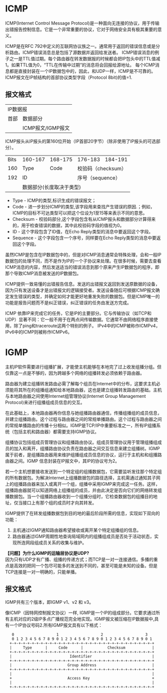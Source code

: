 # ICMP 
ICMP(Internet Control Message Protocol)是一种面向无连接的协议，用于传输出错报告控制信息。它是一个非常重要的协议，它对于网络安全具有极其重要的意义。

ICMP是在RFC 792中定义的互联网协议族之一。通常用于返回的错误信息或是分析路由。ICMP错误消息总是包括了源数据并返回给发送者。 ICMP错误消息的例子之一是TTL值过期。每个路由器在转发数据报的时候都会把IP包头中的TTL值减1。如果TTL值为0，“TTL在传输中过期”的消息将会回报给源地址。 每个ICMP消息都是直接封装在一个IP数据包中的，因此，和UDP一样，ICMP是不可靠的。ICMP报文在IP帧结构的首部协议类型字段（Protocol 8bit)的值=1.

## 报文格式
<table>
   <tr>
      <td colspan="2">IP数据报</td>
   </tr>
   <tr>
      <td>首部</td>
      <td>数据部分</td>
   </tr>
   <tr>
      <td> </td>
      <td>ICMP报文/IGMP报文</td>
   </tr>
</table>


ICMP报头从IP报头的第160位开始（IP首部20字节）（除非使用了IP报头的可选部分）。

<table>
   <tr>
      <td>Bits</td>
      <td>160-167</td>
      <td>168-175</td>
      <td>176-183</td>
      <td>184-191</td>
   </tr>
   <tr>
      <td>160</td>
      <td>Type</td>
      <td>Code</td>
      <td colspan="2">校验码（checksum）</td>
   </tr>
   <tr>
      <td>192</td>
      <td colspan="2">ID</td>
      <td colspan="2">序号（sequence）</td>
   </tr>
    <tr>
      <td></td>
      <td colspan="4">数据部分(长度取决于类型)</td>

   </tr>
</table>

- Type - ICMP的类型,标识生成的错误报文；
- Code - 进一步划分ICMP的类型,该字段用来查找产生错误的原因.；例如，ICMP的目标不可达类型可以把这个位设为1至15等来表示不同的意思。
- Checksum - 校验码部分,这个字段包含有从ICMP报头和数据部分计算得来的，用于检查错误的数据，其中此校验码字段的值视为0。
- ID - 这个字段包含了ID值，在Echo Reply类型的消息中要返回这个字段。
- Sequence - 这个字段包含一个序号，同样要在Echo Reply类型的消息中要返回这个字段。

虽然ICMP是包含在IP数据包中的，但是对ICMP消息通常会特殊处理，会和一般IP数据包的处理不同，而不是作为IP的一个子协议来处理。在很多时候，需要去查看ICMP消息的内容，然后发送适当的错误消息到那个原来产生IP数据包的程序，即那个导致ICMP消息被发送的IP数据包。

ICMP提供一致易懂的出错报告信息。发送的出错报文返回到发送原数据的设备，因为只有发送设备才是出错报文的逻辑接受者。发送设备随后可根据ICMP报文确定发生错误的类型，并确定如何才能更好地重发失败的数据包。但是ICMP唯一的功能是报告问题而不是纠正错误，纠正错误的任务由发送方完成。

ICMP 依靠IP来完成它的任务，它是IP的主要部分。它与传输协议（如TCP和UDP）显著不同：它一般不用于在两点间传输数据。它通常不由网络程序直接使用，除了ping和traceroute这两个特别的例子。 IPv4中的ICMP被称作ICMPv4，IPv6中的ICMP则被称作ICMPv6。

# IGMP
主机IP软件需要进行组播扩展，才能使主机能够在本地完了过上收发组播分组。但仅靠这一点是不够的，因为跨越多个网络的组播转发必须依赖于路由器。

路由器为建立组播转发路由必需了解每个组员在Internet中的分布，这要求主机必须能将其所在的组播组通知给本地路由器，这也是建立组播转发路由的基础。主机与本地路由器之间使用Internet组管理协议(Internet Group Management Protocol)来进行组播组成员信息的交互。

在此基础上，本地路由器再你信息与她组播路由器通信，传播组播组的成员信息，并建立组播路由。这个过程与路由器之间的常规单播路由。这个过程与路由器之间的常规单播路由的传播十分相似。IGMP是TCP/IP中重要标准之一，所有IP组播系统（包括主机和路由器）都需要支持IGMP协议。

组播协议包括组成员管理协议和组播路由协议。组成员管理协议用于管理组播组成员的加入和离开，组播路由协议负责在路由器之间交互信息来建立组播树。IGMP属于前者，是组播路由器用来维护组播组成员信息的协议，运行于主机和和组播路由器之间。IGMP 信息封装在IP报文中，其IP的协议号为2。

若一个主机想要接收发送到一个特定组的组播数据包，它需要监听发往那个特定组的所有数据包。为解决Internet上组播数据包的路径选择，主机需通过通知其子网上的组播路由器来加入或离开一个组，组播中采用IGMP来完成这一任务。这样，组播路由器就可以知道网络上组播组的成员，并由此决定是否向它们的网络转发组播数据包。当一个组播路由器收到一个组播分组时，它检查数据包的组播目的地址，仅当接口上有那个组的成员时才向其转发。

IGMP提供了在转发组播数据包到目的地的最后阶段所需的信息，实现如下双向的功能：
1. 主机通过IGMP通知路由器希望接收或离开某个特定组播组的信息。
2. 路由器通过IGMP周期性地查询局域网内的组播组成员是否处于活动状态，实现所连网段组成员关系的收集与维护。

**【问题】为什么IGMP的运输层协议是UDP?**   
因为只有UDP才有广播、组播的传递方式；而TCP是一对一连接通信。多播的重点是高效的把同一个包尽可能多的发送到不同的，甚至可能是未知的设备。但是TCP连接是一对一明确的，只能单播。

## 报文格式
IGMP共有三个版本，即IGMP v1、v2 和 v3。

像ICMP（因特网控制报文协议）一样, IGMP是一个IP的组成部分。它要求通过所有主机对应的2级IP多点广播规范完全地实现。IGMP报文被压缩在IP数据报中,具有一个IP协议号码2.所有IGMP报文具有以下格式：
```
   0                   1                   2                   3    
   0 1 2 3 4 5 6 7 8 9 0 1 2 3 4 5 6 7 8 9 0 1 2 3 4 5 6 7 8 9 0 1  
  +-+-+-+-+-+-+-+-+-+-+-+-+-+-+-+-+-+-+-+-+-+-+-+-+-+-+-+-+-+-+-+-+ 
  |     Type      |     Code      |           Checksum            | 
  +-+-+-+-+-+-+-+-+-+-+-+-+-+-+-+-+-+-+-+-+-+-+-+-+-+-+-+-+-+-+-+-+ 
  |                          Identifier                           | 
  +-+-+-+-+-+-+-+-+-+-+-+-+-+-+-+-+-+-+-+-+-+-+-+-+-+-+-+-+-+-+-+-+ 
  |                         Group Address                         | 
  +-+-+-+-+-+-+-+-+-+-+-+-+-+-+-+-+-+-+-+-+-+-+-+-+-+-+-+-+-+-+-+-+ 
  |                                                               | 
  +                         Access Key                            + 
  |                                                               | 
  +-+-+-+-+-+-+-+-+-+-+-+-+-+-+-+-+-+-+-+-+-+-+-+-+-+-+-+-+-+-+-+-+ 
```
